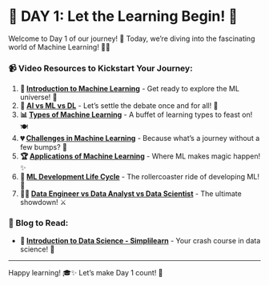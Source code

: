 # 🎉 DAY 1: Let the Learning Begin! 🚀

Welcome to Day 1 of our journey! 🌟 Today, we’re diving into the fascinating world of Machine Learning! 🤖✨ 

### 📹 Video Resources to Kickstart Your Journey:
1. **👋 [Introduction to Machine Learning](https://youtu.be/ZftI2fEz0Fw?si=BJKHacN0jmtM3lBz)** - Get ready to explore the ML universe! 🌌
2. **🤖 [AI vs ML vs DL](https://youtu.be/1v3_AQ26jZ0?si=P5UfM-683ygnLy6m)** - Let’s settle the debate once and for all! 🥊
3. **📊 [Types of Machine Learning](https://youtu.be/81ymPYEtFOw?si=7K8ykggJjpLmm7Jp)** - A buffet of learning types to feast on! 🍽️
4. **💔 [Challenges in Machine Learning](https://youtu.be/WGUNAJki2S4?si=mFW0Ue63u9kcNXPx)** - Because what’s a journey without a few bumps? 🚧
5. **🏆 [Applications of Machine Learning](https://youtu.be/UZio8TcTMrI?si=DbUZb1x-BRd4HBZj)** - Where ML makes magic happen! ✨
6. **🔄 [ML Development Life Cycle](https://youtu.be/iDbhQGz_rEo?si=eI7qwJ5kWO5u3eAF)** - The rollercoaster ride of developing ML! 🎢
7. **🕵️‍♂️ [Data Engineer vs Data Analyst vs Data Scientist](https://youtu.be/93rKZs0MkgU?si=TgJLgCOQMmohBlIQ)** - The ultimate showdown! ⚔️

### 📖 Blog to Read:
- **🌟 [Introduction to Data Science - Simplilearn](https://www.simplilearn.com/tutorials/data-science-tutorial/introduction-to-data-science)** - Your crash course in data science! 🏫

---

Happy learning! 🎓✨ Let’s make Day 1 count! 💪
